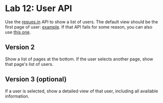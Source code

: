 
# Lab 12: User API

Use the [reques.in](https://reqres.in/) API to show a list of users. The default view should be the first page of user: [example](https://raw.githubusercontent.com/PdxCodeGuild/PythonFullStack/master/3_JavaScript/resources/formatted-cards.png). If that API fails for some reason, you can also use [this one](https://jsonplaceholder.typicode.com/).

## Version 2

Show a list of pages at the bottom. If the user selects another page, show that page's list of users.

## Version 3 (optional)

If a user is selected, show a detailed view of that user, including all available information.